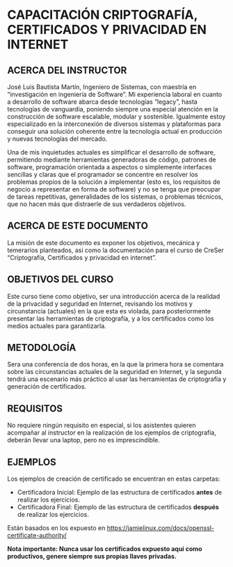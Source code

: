 # CAPACITACIÓN CRIPTOGRAFÍA, CERTIFICADOS Y PRIVACIDAD EN INTERNET

## ACERCA DEL INSTRUCTOR

José Luis Bautista Martín, Ingeniero de Sistemas, con maestría en “investigación en ingeniería de Software”.
Mi experiencia laboral en cuanto a desarrollo de software abarca desde tecnologías “legacy”, hasta tecnologías de vanguardia, poniendo siempre una especial atención en la construcción de software escalable, modular y sostenible.
Igualmente estoy especializado en la interconexión de diversos sistemas y plataformas para conseguir una solución coherente entre la tecnología actual en producción y nuevas tecnologías del mercado.

Una de mis inquietudes actuales es simplificar el desarrollo de software, permitiendo mediante herramientas generadoras de código, patrones de software, programación orientada a aspectos o simplemente interfaces sencillas y claras que el programador se concentre en resolver los problemas propios de la solución a implementar (esto es, los requisitos de negocio a representar en forma de software) y no se tenga que preocupar de tareas repetitivas, generalidades de los sistemas, o problemas técnicos, que no hacen más que distraerle de sus verdaderos objetivos.

## ACERCA DE ESTE DOCUMENTO

La misión de este documento es exponer los objetivos, mecánica y temerarios planteados, así como la documentación para el curso de CreSer “Criptografía, Certificados y privacidad en internet”.

## OBJETIVOS DEL CURSO

Este curso tiene como objetivo, ser una introducción acerca de la realidad de la privacidad y seguridad en Internet, revisando los motivos y circunstancia (actuales) en la que esta es violada, para posteriormente presentar las herramientas de criptografía, y a los certificados como los medios actuales para garantizarla.

## METODOLOGÍA

Sera una conferencia de dos horas, en la que la primera hora se comentara sobre las circunstancias actuales de la seguridad en Internet, y la segunda tendrá una escenario más práctico al usar las herramientas de criptografía y generación de certificados.

## REQUISITOS

No requiere ningún requisito en especial, si los asistentes quieren acompañar al instructor en la realización de los ejemplos de criptografía, deberán llevar una laptop, pero no es imprescindible.

## EJEMPLOS

Los ejemplos de creación de certificado se encuentran en estas carpetas:

* Certificadora Inicial: Ejemplo de las estructura de certificados **antes** de realizar los ejercicios.
* Certificadora Final: Ejemplo de las estructura de certificados **después** de realizar los ejercicios.

Están basados en los expuesto en https://jamielinux.com/docs/openssl-certificate-authority/

**Nota importante: Nunca usar los certificados expuesto aquí como productivos, genere siempre sus propias llaves privadas.**
